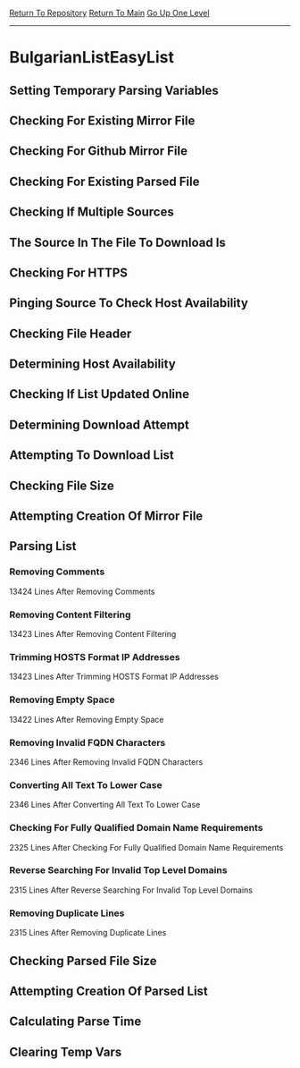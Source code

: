 [Return To Repository](https://github.com/deathbybandaid/piholeparser/)
[Return To Main](https://github.com/deathbybandaid/piholeparser/blob/master/RecentRunLogs/Mainlog.md)
[Go Up One Level](https://github.com/deathbybandaid/piholeparser/blob/master/RecentRunLogs/TopLevelScripts/30-Processing-External-Blacklists.md)
____________________________________
# BulgarianListEasyList
## Setting Temporary Parsing Variables
## Checking For Existing Mirror File
## Checking For Github Mirror File
## Checking For Existing Parsed File
## Checking If Multiple Sources
## The Source In The File To Download Is
## Checking For HTTPS
## Pinging Source To Check Host Availability
## Checking File Header
## Determining Host Availability
## Checking If List Updated Online
## Determining Download Attempt
## Attempting To Download List
## Checking File Size
## Attempting Creation Of Mirror File
## Parsing List
### Removing Comments
13424 Lines After Removing Comments
### Removing Content Filtering
13423 Lines After Removing Content Filtering
### Trimming HOSTS Format IP Addresses
13423 Lines After Trimming HOSTS Format IP Addresses
### Removing Empty Space
13422 Lines After Removing Empty Space
### Removing Invalid FQDN Characters
2346 Lines After Removing Invalid FQDN Characters
### Converting All Text To Lower Case
2346 Lines After Converting All Text To Lower Case
### Checking For Fully Qualified Domain Name Requirements
2325 Lines After Checking For Fully Qualified Domain Name Requirements
### Reverse Searching For Invalid Top Level Domains
2315 Lines After Reverse Searching For Invalid Top Level Domains
### Removing Duplicate Lines
2315 Lines After Removing Duplicate Lines
## Checking Parsed File Size
## Attempting Creation Of Parsed List
## Calculating Parse Time
## Clearing Temp Vars
